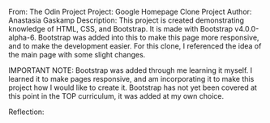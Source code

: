 From: The Odin Project
Project: Google Homepage Clone
Project Author: Anastasia Gaskamp
Description:
This project is created demonstrating knowledge of HTML, CSS, and Bootstrap. It is made with Bootstrap v4.0.0-alpha-6. Bootstrap was added into this to make this page more responsive, and to make the development easier. For this clone, I referenced the idea of the main page with some slight changes.

IMPORTANT NOTE:
Bootstrap was added through me learning it myself. I learned it to make pages responsive, and am incorporating it to make this project how I would like to create it. Bootstrap has not yet been covered at this point in the TOP curriculum, it was added at my own choice.

Reflection:
